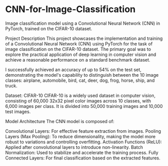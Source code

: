 # CNN-for-Image-Classification
Image classification model using a Convolutional Neural Network (CNN) in PyTorch, trained on the CIFAR-10 dataset.

Project Description
This project showcases the implementation and training of a Convolutional Neural Network (CNN) using PyTorch for the task of image classification on the CIFAR-10 dataset. The primary goal was to explore the practical application of deep learning in computer vision and achieve a reasonable performance on a standard benchmark dataset.

I successfully achieved an accuracy of up to 54% on the test set, demonstrating the model's capability to distinguish between the 10 image classes: airplane, automobile, bird, cat, deer, dog, frog, horse, ship, and truck.

Dataset: CIFAR-10
CIFAR-10 is a widely used dataset in computer vision, consisting of 60,000 32x32 pixel color images across 10 classes, with 6,000 images per class. It is divided into 50,000 training images and 10,000 test images.

Model Architecture
The CNN model is composed of:

Convolutional Layers: For effective feature extraction from images.
Pooling Layers (Max Pooling): To reduce dimensionality, making the model more robust to variations and controlling overfitting.
Activation Functions (ReLU): Applied after convolutional layers to introduce non-linearity.
Batch Normalization: Used to stabilize and accelerate the training process.
Fully Connected Layers: For final classification based on the extracted features.
